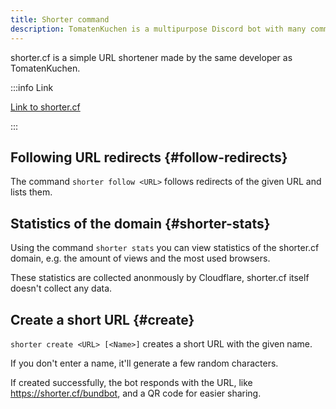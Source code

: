 ```yaml
---
title: Shorter command
description: TomatenKuchen is a multipurpose Discord bot with many common and innovative features for your server. This page explains the shorter command.
---
```


shorter.cf is a simple URL shortener made by the same developer as TomatenKuchen.

:::info Link

[Link to shorter.cf](https://shorter.cf)

:::

## Following URL redirects {#follow-redirects}

The command `shorter follow <URL>` follows redirects of the given URL and lists them.

## Statistics of the domain {#shorter-stats}

Using the command `shorter stats` you can view statistics of the shorter.cf domain, e.g. the amount of views and the most used browsers.

These statistics are collected anonmously by Cloudflare, shorter.cf itself doesn't collect any data.

## Create a short URL {#create}

`shorter create <URL> [<Name>]` creates a short URL with the given name.

If you don't enter a name, it'll generate a few random characters.

If created successfully, the bot responds with the URL, like https://shorter.cf/bundbot, and a QR code for easier sharing.
